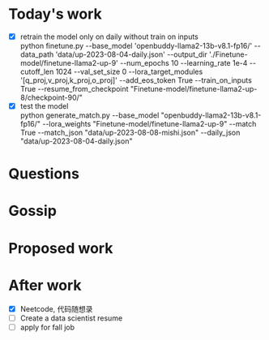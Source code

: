 # Today's work
- [x] retrain the model only on daily without train on inputs  
python finetune.py --base_model 'openbuddy-llama2-13b-v8.1-fp16/' --data_path 'data/up-2023-08-04-daily.json' --output_dir './Finetune-model/finetune-llama2-up-9' --num_epochs 10 --learning_rate 1e-4 --cutoff_len 1024 --val_set_size 0 --lora_target_modules '[q_proj,v_proj,k_proj,o_proj]' --add_eos_token True --train_on_inputs True --resume_from_checkpoint "Finetune-model/finetune-llama2-up-8/checkpoint-90/"  
- [x] test the model  
python generate_match.py --base_model "openbuddy-llama2-13b-v8.1-fp16/" --lora_weights "Finetune-model/finetune-llama2-up-9"  --match True --match_json "data/up-2023-08-08-mishi.json" --daily_json "data/up-2023-08-04-daily.json"  
# Questions
# Gossip
# Proposed work
# After work
- [x] Neetcode, 代码随想录  
- [ ] Create a data scientist resume  
- [ ] apply for fall job  

